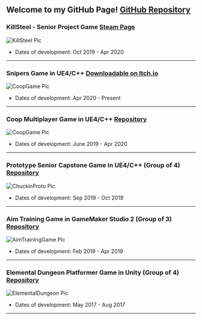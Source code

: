 ## Welcome to my GitHub Page! [GitHub Repository](https://github.com/berkbid)

### KillSteel - Senior Project Game [Steam Page](https://store.steampowered.com/app/1269550/KillSteel/)
![KillSteel Pic](https://berkbid.github.io/Images/KillSteel2.png)
* Dates of development: Oct 2019 - Apr 2020

----

### Snipers Game in UE4/C++ [Downloadable on Itch.io](https://buleh.itch.io/snipers)
![CoopGame Pic](https://berkbid.github.io/Images/CoopGameNew.png)
* Dates of development: Apr 2020 - Present

----

### Coop Multiplayer Game in UE4/C++ [Repository](https://github.com/berkbid/CoopGame)
![CoopGame Pic](https://berkbid.github.io/Images/CoopGameNew.png)
* Dates of development: June 2019 - Apr 2020

----

### Prototype Senior Capstone Game in UE4/C++ (Group of 4) [Repository](https://github.com/berkbid/ChuckinProto)
![ChuckinProto Pic](https://berkbid.github.io/Images/ChuckinProto.png)
* Dates of development: Sep 2019 - Oct 2019

----

### Aim Training Game in GameMaker Studio 2 (Group of 3) [Repository](https://github.com/berkbid/AimTrainingGame)
![AimTrainingGame Pic](https://berkbid.github.io/Images/AimnGame.png)
* Dates of development: Feb 2019 - Apr 2019

----

### Elemental Dungeon Platformer Game in Unity (Group of 4) [Repository](https://github.com/berkbid/ElementalDungeon)
![ElementalDungeon Pic](https://berkbid.github.io/Images/ElementalDungeon.png)
* Dates of development: May 2017 - Aug 2017

----
